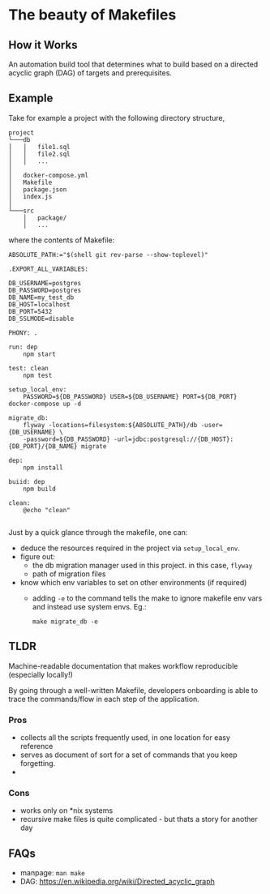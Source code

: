# The beauty of Makefiles #


## How it Works ##

An automation build tool that determines what to build based on a directed acyclic graph (DAG) of targets and prerequisites.


## Example ##
Take for example a project with the following directory structure,

```
project
└───db
│   │   file1.sql
│   │   file2.sql
│   │   ...
│
│   docker-compose.yml
│   Makefile
│   package.json
│   index.js
│
└───src
    │   package/
    │   ...
```

where the contents of Makefile: 

```
ABSOLUTE_PATH:="$(shell git rev-parse --show-toplevel)"

.EXPORT_ALL_VARIABLES:

DB_USERNAME=postgres
DB_PASSWORD=postgres
DB_NAME=my_test_db
DB_HOST=localhost
DB_PORT=5432
DB_SSLMODE=disable

PHONY: .

run: dep
	npm start

test: clean
	npm test

setup_local_env:
	PASSWORD=${DB_PASSWORD} USER=${DB_USERNAME} PORT=${DB_PORT} docker-compose up -d

migrate_db:
	flyway -locations=filesystem:${ABSOLUTE_PATH}/db -user={DB_USERNAME} \
	-password=${DB_PASSWORD} -url=jdbc:postgresql://{DB_HOST}:{DB_PORT}/{DB_NAME} migrate

dep:
	npm install
	
buiid: dep
	npm build	
	
clean:
	@echo "clean"
	
```

Just by a quick glance through the makefile, one can:

*  deduce the resources required in the project via `setup_local_env`.
*  figure out:
	*  	 the db migration manager used in this project. in this case, `flyway`
	*  	 path of migration files
* know which env variables to set on other environments (if required)
	*	adding `-e` to the command tells the make to ignore makefile env vars and instead use system 		envs. Eg.:
	
		```
		make migrate_db -e
		```
		

## TLDR ##

Machine-readable documentation that makes workflow reproducible (especially locally!)

By going through a well-written Makefile, developers onboarding is able to trace the commands/flow in each step of the application.


### Pros ###
* collects all the scripts frequently used, in one location for easy reference
* serves as document of sort for a set of commands that you keep forgetting.
* 

### Cons ###
* works only on *nix systems
* recursive make files is quite complicated - but thats a story for another day
		


## FAQs ##
* manpage: `man make`
* DAG: https://en.wikipedia.org/wiki/Directed_acyclic_graph



